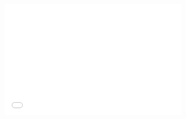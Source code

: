 
<!-- Make a variable called map_url. Just copy the normal GMaps share
     link.  -->
<div class="embed_container">
  <iframe width="560" height="350" frameborder="0" scrolling="no" marginheight="0" marginwidth="0" src="{{ map_url }}&amp;output=embed&amp;iwloc=end">
  </iframe>
</div>
